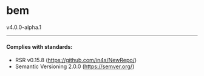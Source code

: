 # bem
v4.0.0-alpha.1



___
#### Complies with standards:

- RSR v0.15.8 (https://github.com/in4s/NewRepo/)
- Semantic Versioning 2.0.0 (https://semver.org/)
